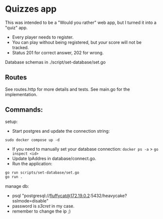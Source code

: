 # Quizzes app
This was intended to be a "Would you rather" web app, but I turned it into a "quiz" app.
- Every player needs to register.
- You can play without being registered, but *your* score will not be tracked.
- Status 201 for correct answer, 202 for wrong.

Database schemas in ./script/set-database/set.go

## Routes
See routes.http for more details and tests.
See main.go for the implementation.

## Commands:
setup:
- Start postgres and update the connection string:

`sudo docker compose up -d`
- If you need to manually set your database connection:
`docker ps -a` > `go inspect <id>`
- Update IpAddres in database/connect.go.
- Run the application:
```bash
go run scripts/set-database/set.go
go run .
```

manage db:
- psql "postgresql://fluffycat@172.19.0.2:5432/heavycake?sslmode=disable"
- password is *s3cret* in my case.
- remember to change the ip ;)